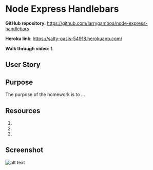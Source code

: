 # Node Express Handlebars

**GitHub repository**:
https://github.com/larrygamboa/node-express-handlebars

**Heroku link**:
https://salty-oasis-54918.herokuapp.com/

**Walk through video**:
1. 

## User Story

## Purpose

The purpose of the homework is to ...

## Resources

1. 
2. 
3. 

## Screenshot

![alt text]()

